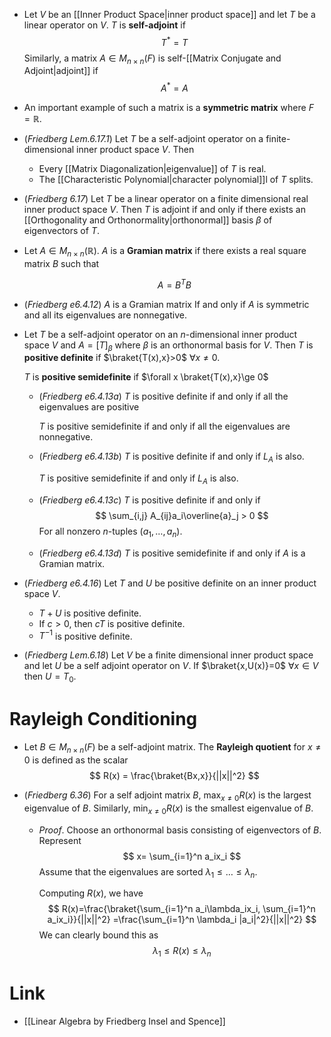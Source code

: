 * Let $V$ be an [[Inner Product Space|inner product space]] and let $T$ be a linear operator on $V$. $T$ is **self-adjoint** if 
  $$
  T^\ast = T
  $$
  Similarly, a matrix $A\in M_{n\times n}(F)$ is self-[[Matrix Conjugate and Adjoint|adjoint]] if 
  $$
  A^\ast = A
  $$

* An important example of such a matrix is a **symmetric matrix** where $F=\mathbb{R}$. 

* (*Friedberg Lem.6.17.1*) Let $T$ be a self-adjoint operator on a finite-dimensional inner product space $V$. Then
	* Every [[Matrix Diagonalization|eigenvalue]] of $T$ is real.
	* The [[Characteristic Polynomial|character polynomial]]l of $T$ splits.
* (*Friedberg 6.17*) Let $T$ be a linear operator on a finite dimensional real inner product space $V$. Then $T$ is adjoint if and only if there exists an [[Orthogonality and Orthonormality|orthonormal]] basis $\beta$ of eigenvectors of $T$. 

* Let $A\in M_{n\times n}(\mathbb{R})$. $A$ is a **Gramian matrix** if there exists a real square matrix $B$ such that
  
  $$
  A = B^TB
  $$
  

* (*Friedberg e6.4.12*) $A$ is a Gramian matrix If and only if $A$ is symmetric and all its eigenvalues are nonnegative. 

* Let $T$ be a self-adjoint operator on an $n$-dimensional inner product space $V$ and $A=[T]_\beta$  where $\beta$ is an orthonormal basis for $V$. Then $T$ is **positive definite** if $\braket{T(x),x}>0$ $\forall x\ne 0$. 
  
  $T$ is **positive semidefinite** if $\forall x \braket{T(x),x}\ge 0$ 
	* (*Friedberg e6.4.13a*) $T$ is positive definite if and only if all the eigenvalues are positive
	  
	  $T$ is positive semidefinite if and only if all the eigenvalues are nonnegative.
	* (*Friedberg e6.4.13b*) $T$ is positive definite if and only if $L_A$ is also.
	  
	  $T$ is positive semidefinite if and only if $L_A$ is also.
	* (*Friedberg e6.4.13c*) $T$ is positive definite if and only if
	  $$
	  \sum_{i,j} A_{ij}a_i\overline{a}_j > 0
	  $$
	  For all nonzero $n$-tuples $(a_1,\dots,a_n)$. 
	* (*Friedberg e6.4.13d*) $T$ is positive semidefinite if and only if $A$ is a Gramian matrix.

* (*Friedberg e6.4.16*) Let $T$ and $U$ be positive definite on an inner product space $V$.
	* $T+U$ is positive definite.
	* If $c>0$, then $cT$ is positive definite.
	* $T^{-1}$ is positive definite.


* (*Friedberg Lem.6.18*) Let $V$ be a finite dimensional inner product space and let $U$ be a self adjoint operator on $V$. If $\braket{x,U(x)}=0$ $\forall x\in V$ then $U=T_0$.

# Rayleigh Conditioning
* Let $B\in M_{n\times n}(F)$ be a self-adjoint matrix. The **Rayleigh quotient** for $x\ne 0$ is defined as the scalar
  $$
  R(x) = \frac{\braket{Bx,x}}{||x||^2}
  $$

* (*Friedberg 6.36*) For a self adjoint matrix $B$, $\max_{x\ne 0} R(x)$ is the largest eigenvalue of $B$. Similarly, $\min_{x\ne 0} R(x)$ is the smallest eigenvalue of $B$. 
	* *Proof*. Choose an orthonormal basis consisting of eigenvectors of $B$. Represent 
	  $$
	  x= \sum_{i=1}^n a_ix_i
	  $$
	  Assume that the eigenvalues are sorted  $\lambda_1\le \dots\le \lambda_n$. 
	  
	  Computing $R(x)$, we have
	  $$
	  R(x)=\frac{\braket{\sum_{i=1}^n a_i\lambda_ix_i, \sum_{i=1}^n a_ix_i}}{||x||^2} =\frac{\sum_{i=1}^n \lambda_i |a_i|^2}{||x||^2}
	  $$
	  We can clearly bound this as 
	  $$
	  \lambda_1\le R(x) \le \lambda_n
	  $$


# Link
* [[Linear Algebra by Friedberg Insel and Spence]]